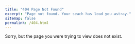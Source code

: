 ```yaml
---
title: "404 Page Not Found"
excerpt: "Page not found. Your seach has lead you astray."
sitemap: false
permalink: /404.html
---
```


Sorry, but the page you were trying to view does not exist.